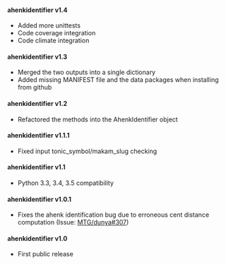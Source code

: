 #### ahenkidentifier v1.4
 - Added more unittests
 - Code coverage integration
 - Code climate integration

#### ahenkidentifier v1.3
 - Merged the two outputs into a single dictionary
 - Added missing MANIFEST file and the data packages when installing from github

#### ahenkidentifier v1.2
 - Refactored the methods into the AhenkIdentifier object

#### ahenkidentifier v1.1.1
 - Fixed input tonic_symbol/makam_slug checking

#### ahenkidentifier v1.1
 - Python 3.3, 3.4, 3.5 compatibility

#### ahenkidentifier v1.0.1
 - Fixes the ahenk identification bug due to erroneous cent distance computation (Issue: [MTG/dunya#307](https://github.com/MTG/dunya/issues/307))

#### ahenkidentifier v1.0
 - First public release
